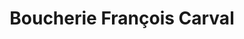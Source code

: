 ---
title: "Boucherie François Carval"
url: /ploneour-lanvern/boucherie-francois-carval/
shop: Metzgerei
---